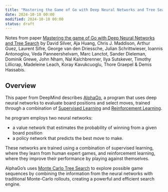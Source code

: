 ```yaml
---
title: "Mastering the Game of Go with Deep Neural Networks and Tree Search"
date: 2024-10-10 00:00
modified: 2024-10-10 00:00
status: draft
---
```


Notes from paper [Mastering the game of Go with Deep Neural Networks and Tree Search](https://www.nature.com/articles/nature16961) by David Silver, Aja Huang, Chris J. Maddison, Arthur Guez, Laurent Sifre, George van den Driessche, Julian Schrittwieser, Ioannis Antonoglou, Veda Panneershelvam, Marc Lanctot, Sander Dieleman, Dominik Grewe, John Nham, Nal Kalchbrenner, Ilya Sutskever, Timothy Lillicrap, Madeleine Leach, Koray Kavukcuoglu, Thore Graepel & Demis Hassabis.

## Overview

This paper from DeepMind describes [AlphaGo](alphago.md), a program that uses deep neural networks to evaluate board positions and select moves, trained through a combination of [Supervised Learning](supervised-learning.md) and [Reinforcement Learning](../../../permanent/reinforcement-learning.md).

he program employs two neural networks:
* a value network that estimates the probability of winning from a given board position
* a policy network that predicts the best move to make.

These networks are trained using a combination of supervised learning, where they learn from human expert games, and reinforcement learning, where they improve their performance by playing against themselves.

AlphaGo’s uses [Monte Carlo Tree Search](../../../permanent/monte-carlo-tree-search.md) to explore possible game sequences by combining the information from the neural networks with traditional Monte-Carlo rollouts, creating a powerful and efficient search engine.
